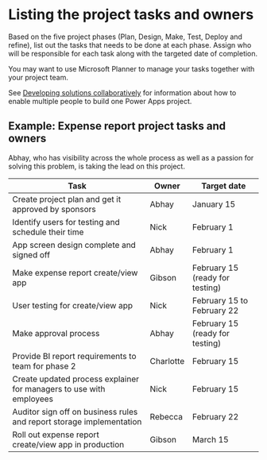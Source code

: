 Listing the project tasks and owners
====================================

Based on the five project phases (Plan, Design, Make, Test, Deploy and refine),
list out the tasks that needs to be done at each phase. Assign who will be
responsible for each task along with the targeted date of completion.

You may want to use Microsoft Planner to manage your tasks together with your
project team.

See [Developing solutions collaboratively](making-phase.md) for information about how to enable
multiple people to build one Power Apps project.

Example: Expense report project tasks and owners
------------------------------------------------

Abhay, who has visibility across the whole process as well as a passion for
solving this problem, is taking the lead on this project.

| **Task**                                                             | **Owner** | **Target date**                 |
|----------------------------------------------------------------------|-----------|---------------------------------|
| Create project plan and get it approved by sponsors                  | Abhay     | January 15                      |
| Identify users for testing and schedule their time                   | Nick      | February 1                      |
| App screen design complete and signed off                            | Abhay     | February 1                      |
| Make expense report create/view app                                  | Gibson    | February 15 (ready for testing) |
| User testing for create/view app                                     | Nick      | February 15 to February 22      |
| Make approval process                                                | Abhay     | February 15 (ready for testing) |
| Provide BI report requirements to team for phase 2                   | Charlotte | February 15                     |
| Create updated process explainer for managers to use with employees  | Nick      | February 15                     |
| Auditor sign off on business rules and report storage implementation | Rebecca   | February 22                     |
| Roll out expense report create/view app in production                | Gibson    | March 15                        |
